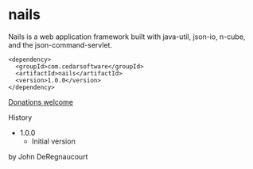 nails
==========

Nails is a web application framework built with java-util, json-io, n-cube, and the json-command-servlet.
```
<dependency>
  <groupId>com.cedarsoftware</groupId>
  <artifactId>nails</artifactId>
  <version>1.0.0</version>
</dependency>
```
[Donations welcome](https://coinbase.com/jdereg)

History
 * 1.0.0
   * Initial version

by John DeRegnaucourt
